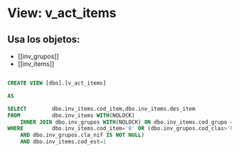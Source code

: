 # View: v_act_items

## Usa los objetos:
- [[inv_grupos]]
- [[inv_items]]

```sql

CREATE VIEW [dbo].[v_act_items]

AS

SELECT        dbo.inv_items.cod_item,dbo.inv_items.des_item
FROM          dbo.inv_items WITH(NOLOCK)
	INNER JOIN dbo.inv_grupos WITH(NOLOCK) ON dbo.inv_items.cod_grupo = dbo.inv_grupos.cod_gru
WHERE		  dbo.inv_items.cod_item='0' OR (dbo.inv_grupos.cod_clas>'0' 
	AND dbo.inv_grupos.cla_nif IS NOT NULL) 
	AND dbo.inv_items.cod_est=1

```

